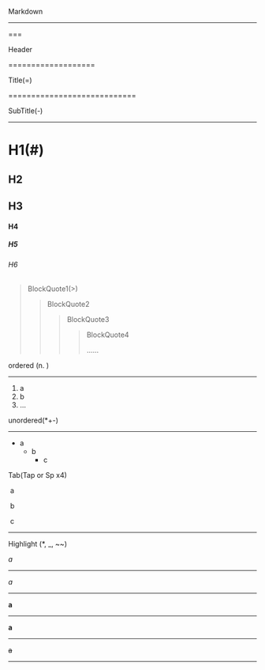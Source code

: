 Markdown <hr/>

===

Header

===================

 Title(=)

============================

SubTitle(-)

-----------

# H1(#)

## H2

## H3

#### H4

##### H5

###### H6 

> BlockQuote1(>)
>
> > BlockQuote2
> >
> > > BlockQuote3
> > >
> > > > BlockQuote4
> > > >
> > > > ......



ordered (n. )

---

1. a
2. b
3. ...

unordered(*+-)

---

* a
  + b
    - c

Tab(Tap  or Sp x4)

​	a

​		b

​			c

---

Highlight  (*, _, ~~) 

*a*<hr/>

_a_<hr/>

**a**<hr/>

__a__<hr/>

~~a~~<hr/>







